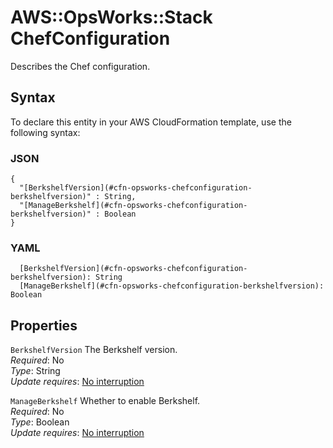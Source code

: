 # AWS::OpsWorks::Stack ChefConfiguration<a name="aws-properties-opsworks-stack-chefconfiguration"></a>

Describes the Chef configuration\.

## Syntax<a name="aws-properties-opsworks-stack-chefconfiguration-syntax"></a>

To declare this entity in your AWS CloudFormation template, use the following syntax:

### JSON<a name="aws-properties-opsworks-stack-chefconfiguration-syntax.json"></a>

```
{
  "[BerkshelfVersion](#cfn-opsworks-chefconfiguration-berkshelfversion)" : String,
  "[ManageBerkshelf](#cfn-opsworks-chefconfiguration-berkshelfversion)" : Boolean
}
```

### YAML<a name="aws-properties-opsworks-stack-chefconfiguration-syntax.yaml"></a>

```
  [BerkshelfVersion](#cfn-opsworks-chefconfiguration-berkshelfversion): String
  [ManageBerkshelf](#cfn-opsworks-chefconfiguration-berkshelfversion): Boolean
```

## Properties<a name="aws-properties-opsworks-stack-chefconfiguration-properties"></a>

`BerkshelfVersion` <a name="cfn-opsworks-chefconfiguration-berkshelfversion"></a>
The Berkshelf version\.  
_Required_: No  
_Type_: String  
_Update requires_: [No interruption](https://docs.aws.amazon.com/AWSCloudFormation/latest/UserGuide/using-cfn-updating-stacks-update-behaviors.html#update-no-interrupt)

`ManageBerkshelf` <a name="cfn-opsworks-chefconfiguration-berkshelfversion"></a>
Whether to enable Berkshelf\.  
_Required_: No  
_Type_: Boolean  
_Update requires_: [No interruption](https://docs.aws.amazon.com/AWSCloudFormation/latest/UserGuide/using-cfn-updating-stacks-update-behaviors.html#update-no-interrupt)

